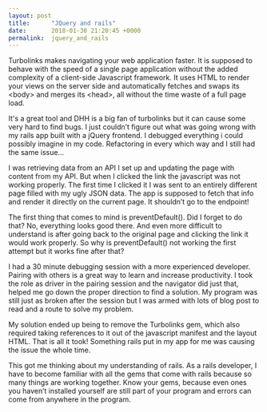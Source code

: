 ```yaml
---
layout: post
title:      "JQuery and rails"
date:       2018-01-30 21:20:45 +0000
permalink:  jquery_and_rails
---
```



Turbolinks makes navigating your web application faster. It is supposed to behave with the speed of a single page application without the added complexity of a client-side Javascript framework. It uses HTML to render your views on the server side and automatically fetches and swaps its \<body\> and merges its \<head\>, all without the time waste of a full page load.

It's a great tool and DHH is a big fan of turbolinks but it can cause some very hard to find bugs. I just couldn’t figure out what was going wrong with my rails app built with a jQuery frontend. I debugged everything i could possibly imagine in my code. Refactoring in every which way and I still had the same issue...  

I was retrieving data from an API I set up and updating the page with content from my API. But when I clicked the link the javascript was not working properly. The first time I clicked it I was sent to an entirely different page filled with my ugly JSON data. The app is supposed to fetch that info and render it directly on the current page. It shouldn’t go to the endpoint! 

The first thing that comes to mind is preventDefault(). Did I forget to do that? No, everything looks good there. And even more difficult to understand is after going back to the original page and clicking the link it would work properly. So why is preventDefault() not working the first attempt but it works fine after that?

I had a 30 minute debugging session with a more experienced developer. Pairing with others is a great way to learn and increase productivity. I took the role as driver in the pairing session and the navigator did just that, helped me go down the proper direction to find a solution. My program was still just as broken after the session but I was armed with lots of blog post to read and a route to solve my problem.

My solution ended up being to remove the Turbolinks gem, which also required taking references to it out of the javascript manifest and the layout HTML. That is all it took! Something rails put in my app for me was causing the issue the whole time. 

This got me thinking about my understanding of rails. As a rails developer, I have to become familiar with all the gems that come with rails because so many things are working together. Know your gems, because even ones you haven’t installed yourself are still part of your program and errors can come from anywhere in the program.

